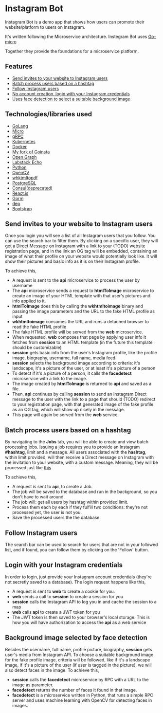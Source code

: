 # Instagram Bot

Instagram Bot is a demo app that shows how users can promote their website/platform to users on Instagram.

It's written following the Microservice architecture.
Instegram Bot uses [Go-micro](https://github.com/micro/go-micro)

Together they provide the foundations for a microservice platform.

## Features

- [Send invites to your website to Instagram users](#send-invites-to-your-website-to-instagram-users)
- [Batch process users based on a hashtag](#batch-process-users-based-on-a-hashtag)
- [Follow Instagram users](#follow-instagram-users)
- [No account creation, login with your Instagram credentials](#login-with-your-instagram-credentials)
- [Uses face detection to select a suitable background image](#background-image-selected-by-face-detection)

## Technologies/libraries used

- [GoLang](https://golang.org)
- [Micro](https://micro.mu)
- [gRPC](https://grpc.io)
- [Kubernetes](https://kubernetes.io)
- [Docker](https://www.docker.com)
- [My fork of Goinsta](https://github.com/zale144/goinsta)
- [Open Graph](http://ogp.me)
- [Labstack Echo](https://echo.labstack.com)
- [Python](https://www.python.org)
- [OpenCV](https://opencv.org)
- [whktmltopdf](https://wkhtmltopdf.org)
- [PostgreSQL](https://www.postgresql.org)
- [Consul(deprecated)](https://www.consul.io)
- [React.js](https://reactjs.org)
- [Gorm](http://gorm.io)
- [dep](https://golang.github.io/dep)
- [Bootstrap](https://getbootstrap.com)


## Send invites to your website to Instagram users

Once you login you will see a list of all Instagram users that you follow. You can use the search bar to filter
them. By clicking on a specific user, they will get a Direct Message on Instagram with a link to your (TODO)
website registration page, and in the link an OG tag will be embedded, containing an image of what their profile
on your website would potentially look like. It will show their pictures and basic info as it is on their Instagram
profile.

To achieve this,
- A request is sent to the **api** microservice to process the user by username
- The **api** microservice sends a request to **htmlToImage** microservice to create an image of your
    HTML template with that user's pictures and info applied to it.
- **htmlToImage** does this by calling the **wkhtmltoimage** binary and passing
    the image parameters and the URL to the fake HTML profile as input
- **wkhtmltoimage** consumes the URL and runs a detached browser to read the fake HTML profile
- The fake HTML profile will be served from the **web** microservice.
- When requested, **web** composes that page by applying user info it fetches from **session**
    to an HTML template (in the future this template should be customizable)
- **session** gets basic info from the user's Instagram profile, like the profile image, biography,
    username, full name, media feed.
- **session** selects the background image according to criteria: it's landscape, it's a picture of the user,
    or at least it's a picture of a person
- To detect if it's a picture of a person, it calls the **facedetect** microservice with a link to the image.
- The image created by **htmlToImage** is returned to **api** and saved as a file.
- Then, **api** continues by calling **session** to send an Instagram Direct message to the user with the link
    to a page that should (TODO) redirect to your registration page, with that generated image of the
    fake profile as an OG tag, which will show up nicely in the message.
- This page will again be served from the **web** service.

## Batch process users based on a hashtag

By navigating to the **Jobs** tab, you will be able to create and view batch processing jobs.
Issuing a job requires you to provide an Instagram **#hashtag**, limit and a message.
All users associated with the **hashtag**, within limit provided, will then receive a Direct message
on Instagram with the invitation to your website, with a custom message. Meaning, they will be processed
just like [this](#send-invites-to-your-website-to-instagram-users)

To achieve this,
- A request is sent to **api**, to create a Job.
- The job will be saved to the database and run in the background, so you don't have to wait around.
- The job will: get all users by hashtag within provided limit.
- Process them each by each if they fulfill two conditions: they're not processed yet, the user is not you.
- Save the processed users the the database


## Follow Instagram users

The search bar can be used to search for users that are not in your followed list, and if found, you can
follow them by clicking on the 'Follow' button.

## Login with your Instagram credentials

In order to login, just provide your Instagram account credentials (they're not secretly saved to a database).
The login request happens like this,

- A request is sent to **web** to create a cookie for you.
- **web** sends a call to **session** to create a session for you
- **session** calls the Instagram API to log you in and cache the session to a map
- **web** calls **api** to create a JWT token for you
- The JWT token is then saved to your browser's local storage. This is how you will have authorization
    to access the **api** as a web service

## Background image selected by face detection

Besides the username, full name, profile picture, biography, **session** gets user's media from Instagram API.
To choose a suitable background image for the fake profile image, criteria will be followed, like if it's
a landscape image, if it's a picture of the user (if user is tagged in the picture), we will also detect faces
in the image. To achieve this,

- **session** calls the **facedetect** microservice by RPC with a URL to the image as parameter.
- **facedetect** returns the number of faces it found in that image.
- **facedetect** is a microservice written in Python, that runs a simple RPC server
    and uses machine learning with OpenCV for detecting faces in images.